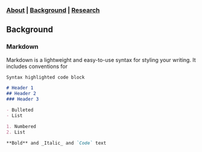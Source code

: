 ### [About](https://athwing.github.io)  |  [Background](https://athwing.github.io/background) |  [Research](https://athwing.github.io/research)

## Background

### Markdown

Markdown is a lightweight and easy-to-use syntax for styling your writing. It includes conventions for

```markdown
Syntax highlighted code block

# Header 1
## Header 2
### Header 3

- Bulleted
- List

1. Numbered
2. List

**Bold** and _Italic_ and `Code` text
```
